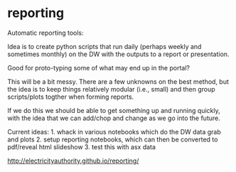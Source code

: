 reporting
=========

Automatic reporting tools:

Idea is to create python scripts that run daily (perhaps weekly and sometimes monthly) on the DW with the outputs
to a report or presentation.

Good for proto-typing some of what may end up in the portal?

This will be a bit messy.  There are a few unknowns on the best method, but the idea is to keep things relatively
modular (i.e., small) and then group scripts/plots togther when forming reports.

If we do this we should be able to get something up and running quickly, with the idea that we can add/chop and change
as we go into the future.

Current ideas: 1. whack in various notebooks which do the DW data grab and plots
               2. setup reporting notebooks, which can then be converted to pdf/reveal html slideshow
               3. test this with asx data
               

http://electricityauthority.github.io/reporting/
